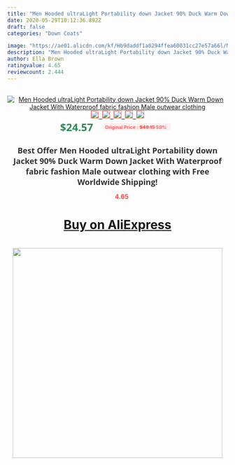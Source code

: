 ```yaml
---
title: "Men Hooded ultraLight Portability down Jacket 90% Duck Warm Down Jacket With Waterproof fabric fashion Male outwear clothing"
date: 2020-05-29T10:12:36.892Z
draft: false
categories: "Down Coats"

image: "https://ae01.alicdn.com/kf/Hb9daddf1a0294ffea60031cc27e57a66l/Men-Hooded-ultraLight-Portability-down-Jacket-90-Duck-Warm-Down-Jacket-With-Waterproof-fabric-fashion-Male.jpg"
description: "Men Hooded ultraLight Portability down Jacket 90% Duck Warm Down Jacket With Waterproof fabric fashion Male outwear clothing"
author: Ella Brown
ratingvalue: 4.65
reviewcount: 2.444
---
```

<br>
<div style="text-align: center;">
<a href="https://s.click.aliexpress.com/e/_9gF1Wd" target="_blank" rel="nofollow noopener noreferrer"><img alt="Men Hooded ultraLight Portability down Jacket 90% Duck Warm Down Jacket With Waterproof fabric fashion Male outwear clothing" class="magnifier-image" src="https://ae01.alicdn.com/kf/Hb9daddf1a0294ffea60031cc27e57a66l/Men-Hooded-ultraLight-Portability-down-Jacket-90-Duck-Warm-Down-Jacket-With-Waterproof-fabric-fashion-Male.jpg_640x640.jpg">
<br>
<img style="border:1px solid salmon" src="https://ae01.alicdn.com/kf/Hb9daddf1a0294ffea60031cc27e57a66l/Men-Hooded-ultraLight-Portability-down-Jacket-90-Duck-Warm-Down-Jacket-With-Waterproof-fabric-fashion-Male.jpg_120x120.jpg">&nbsp;&nbsp;<img style="border:1px solid salmon" src="https://ae01.alicdn.com/kf/H643fd8e3bb6a42a7bef12e2e3c9597c92/Men-Hooded-ultraLight-Portability-down-Jacket-90-Duck-Warm-Down-Jacket-With-Waterproof-fabric-fashion-Male.jpg_120x120.jpg">&nbsp;&nbsp;<img style="border:1px solid salmon" src="https://ae01.alicdn.com/kf/Hfb92b318c6804ab8ab06ddbcaabc2c3cv/Men-Hooded-ultraLight-Portability-down-Jacket-90-Duck-Warm-Down-Jacket-With-Waterproof-fabric-fashion-Male.jpg_120x120.jpg">&nbsp;&nbsp;<img style="border:1px solid salmon" src="https://ae01.alicdn.com/kf/H5be4e272a3464eae90aa92721831a70ch/Men-Hooded-ultraLight-Portability-down-Jacket-90-Duck-Warm-Down-Jacket-With-Waterproof-fabric-fashion-Male.jpg_120x120.jpg">&nbsp;&nbsp;<img style="border:1px solid salmon" src="https://ae01.alicdn.com/kf/Hf303f350578949fc80f3f43ee11fa6c7q/Men-Hooded-ultraLight-Portability-down-Jacket-90-Duck-Warm-Down-Jacket-With-Waterproof-fabric-fashion-Male.jpg_120x120.jpg"></a></div><br0>
<div style="text-align: center;"><span style="background-color: white; border: 0px; box-sizing: border-box; color: seagreen; display: inline-block; font-family: &quot;open sans&quot; , &quot;arial&quot; , &quot;helvetica&quot; , sans-serif , &quot;heiti&quot;; font-size: 24px; font-stretch: inherit; font-weight: 700; line-height: inherit; margin: 0px 10px 0px 0px; padding: 0px; vertical-align: middle;">$24.57 </span>
<span style="background: rgb(255 , 241 , 241); border-radius: 3px; border: 0px; box-sizing: border-box; color: #ff4747; display: inline-block; font-family: inherit; font-size: 12px; font-stretch: inherit; font-style: inherit; font-variant: inherit; font-weight: 600; line-height: inherit; margin: 0px; padding: 2px 5px; transform: scale(0.9); vertical-align: middle;">Original Price : <b style="text-decoration: line-through;">$49.15 </b> 50%&nbsp;&nbsp;</span></div>
<h1 style="color: #333333; display: inline-block; font-family: &quot;open sans&quot; , &quot;arial&quot; , &quot;helvetica&quot; , sans-serif , &quot;heiti&quot;; font-size: 18px; font-stretch: inherit; font-weight: 700; text-align: center;">Best Offer Men Hooded ultraLight Portability down Jacket 90% Duck Warm Down Jacket With Waterproof fabric fashion Male outwear clothing with Free Worldwide Shipping!</h1>
<div style="color: #ff4747; text-align: center;">
<img src="https://4.bp.blogspot.com/-M0ZcTcb-5uY/XleCXlxnR4I/AAAAAAAAAEc/OrjgMkXV1oMQFaCRZj5HQwOCBcu3w1FegCPcBGAYYCw/s1600/star.png" style="height: 15px;">&nbsp;<b>4.65</b></div>
<div class="button_cont" align="center"><a class="buynow_a" href="https://s.click.aliexpress.com/e/_9gF1Wd" target="_blank" rel="nofollow noopener noreferrer"><H1>Buy on AliExpress</H1></a></div><br>
<div class="separator" style="clear: both; text-align: center;">
<img src="https://lh3.googleusercontent.com/-pTy5HemUv9M/XlePHvY0dAI/AAAAAAAAAE4/0nX5iRUoIWY8eMW9Dpxeirr157OZliDIgCLcBGAsYHQ/s1600/badge.gif" width="480">
</div>
